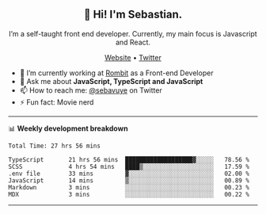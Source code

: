 <h2 align="center">👋 Hi! I'm Sebastian.</h2>
<p align="center">I’m a self-taught front end developer. Currently, my main focus is Javascript and React.</p>
<p align="center">
  <a href="https://sebastianvuye.be">Website</a> •
  <a href="https://twitter.com/sebavuye">Twitter</a>
</p>


- 🔭 I’m currently working at [Rombit](https://rombit.com/) as a Front-end Developer
- 💬 Ask me about **JavaScript, TypeScript and JavaScript**
- 📫 How to reach me: [@sebavuye](https://twitter.com/sebavuye) on Twitter
- ⚡ Fun fact: Movie nerd

-------

📊 **Weekly development breakdown**

<!--START_SECTION:waka-->

```text
Total Time: 27 hrs 56 mins

TypeScript       21 hrs 56 mins  ███████████████████▓░░░░░   78.56 %
SCSS             4 hrs 54 mins   ████▒░░░░░░░░░░░░░░░░░░░░   17.59 %
.env file        33 mins         ▓░░░░░░░░░░░░░░░░░░░░░░░░   02.00 %
JavaScript       14 mins         ▒░░░░░░░░░░░░░░░░░░░░░░░░   00.89 %
Markdown         3 mins          ░░░░░░░░░░░░░░░░░░░░░░░░░   00.23 %
MDX              3 mins          ░░░░░░░░░░░░░░░░░░░░░░░░░   00.22 %
```

<!--END_SECTION:waka-->
-------
